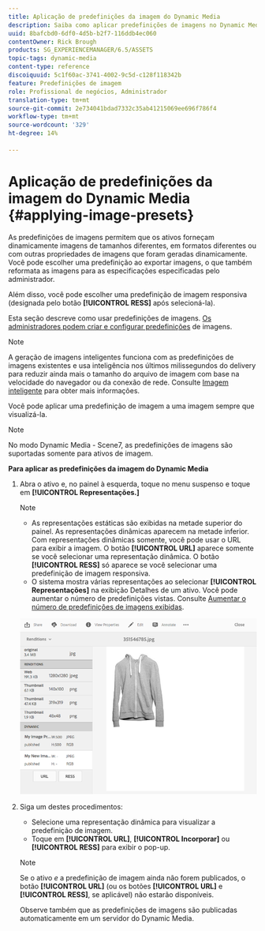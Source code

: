 ```yaml
---
title: Aplicação de predefinições da imagem do Dynamic Media
description: Saiba como aplicar predefinições de imagens no Dynamic Media
uuid: 8bafcbd0-6df0-4d5b-b2f7-116ddb4ec060
contentOwner: Rick Brough
products: SG_EXPERIENCEMANAGER/6.5/ASSETS
topic-tags: dynamic-media
content-type: reference
discoiquuid: 5c1f60ac-3741-4002-9c5d-c128f118342b
feature: Predefinições de imagem
role: Profissional de negócios, Administrador
translation-type: tm+mt
source-git-commit: 2e734041bdad7332c35ab41215069ee696f786f4
workflow-type: tm+mt
source-wordcount: '329'
ht-degree: 14%

---
```



# Aplicação de predefinições da imagem do Dynamic Media {#applying-image-presets}

As predefinições de imagens permitem que os ativos forneçam dinamicamente imagens de tamanhos diferentes, em formatos diferentes ou com outras propriedades de imagens que foram geradas dinamicamente. Você pode escolher uma predefinição ao exportar imagens, o que também reformata as imagens para as especificações especificadas pelo administrador.

Além disso, você pode escolher uma predefinição de imagem responsiva (designada pelo botão **[!UICONTROL RESS]** após selecioná-la).

Esta seção descreve como usar predefinições de imagens. [Os administradores podem criar e configurar predefinições](managing-image-presets.md) de imagens.

>[!NOTE]
>
>A geração de imagens inteligentes funciona com as predefinições de imagens existentes e usa inteligência nos últimos milissegundos do delivery para reduzir ainda mais o tamanho do arquivo de imagem com base na velocidade do navegador ou da conexão de rede. Consulte [Imagem inteligente](imaging-faq.md) para obter mais informações.

Você pode aplicar uma predefinição de imagem a uma imagem sempre que visualizá-la.

>[!NOTE]
>
>No modo Dynamic Media - Scene7, as predefinições de imagens são suportadas somente para ativos de imagem.

**Para aplicar as predefinições da imagem do Dynamic Media**

1. Abra o ativo e, no painel à esquerda, toque no menu suspenso e toque em **[!UICONTROL Representações.]**

   >[!NOTE]
   >
   >* As representações estáticas são exibidas na metade superior do painel. As representações dinâmicas aparecem na metade inferior. Com representações dinâmicas somente, você pode usar o URL para exibir a imagem. O botão **[!UICONTROL URL]** aparece somente se você selecionar uma representação dinâmica. O botão **[!UICONTROL RESS]** só aparece se você selecionar uma predefinição de imagem responsiva.
      >
      >
   * O sistema mostra várias representações ao selecionar **[!UICONTROL Representações]** na exibição Detalhes de um ativo. Você pode aumentar o número de predefinições vistas. Consulte [Aumentar o número de predefinições de imagens exibidas](managing-image-presets.md#increasing-or-decreasing-the-number-of-image-presets-that-display).


   ![chlimage_1-208](assets/chlimage_1-208.png)

1. Siga um destes procedimentos:

   * Selecione uma representação dinâmica para visualizar a predefinição de imagem.
   * Toque em **[!UICONTROL URL]**, **[!UICONTROL Incorporar]** ou **[!UICONTROL RESS]** para exibir o pop-up.

   >[!NOTE]
   >
   >Se o ativo *e* a predefinição de imagem ainda não forem publicados, o botão **[!UICONTROL URL]** (ou os botões **[!UICONTROL URL]** e **[!UICONTROL RESS]**, se aplicável) não estarão disponíveis.
   >
   >Observe também que as predefinições de imagens são publicadas automaticamente em um servidor do Dynamic Media.

